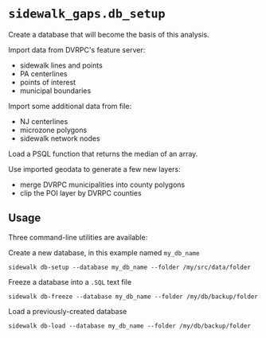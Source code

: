 # ``sidewalk_gaps.db_setup``

Create a database that will become the basis of this analysis.

Import data from DVRPC's feature server:
- sidewalk lines and points
- PA centerlines
- points of interest
- municipal boundaries

Import some additional data from file:
- NJ centerlines
- microzone polygons
- sidewalk network nodes

Load a PSQL function that returns the median of an array.

Use imported geodata to generate a few new layers:
- merge DVRPC municipalities into county polygons
- clip the POI layer by DVRPC counties

## Usage

Three command-line utilities are available:


Create a new database, in this example named ``my_db_name``
```
sidewalk db-setup --database my_db_name --folder /my/src/data/folder
```

Freeze a database into a ``.SQL`` text file
```
sidewalk db-freeze --database my_db_name --folder /my/db/backup/folder
```


Load a previously-created database
```
sidewalk db-load --database my_db_name --folder /my/db/backup/folder
```
